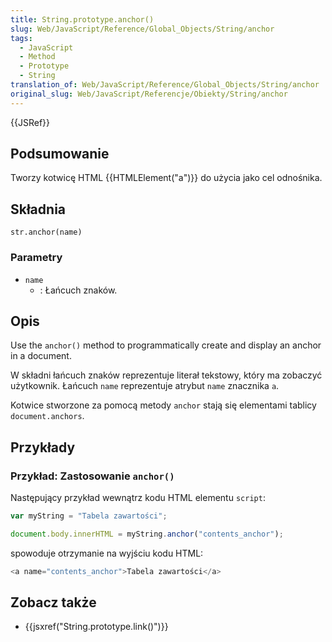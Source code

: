 ```yaml
---
title: String.prototype.anchor()
slug: Web/JavaScript/Reference/Global_Objects/String/anchor
tags:
  - JavaScript
  - Method
  - Prototype
  - String
translation_of: Web/JavaScript/Reference/Global_Objects/String/anchor
original_slug: Web/JavaScript/Referencje/Obiekty/String/anchor
---
```

{{JSRef}}

## Podsumowanie

Tworzy kotwicę HTML {{HTMLElement("a")}} do użycia jako cel odnośnika.

## Składnia

    str.anchor(name)

### Parametry

- `name`
  - : Łańcuch znaków.

## Opis

Use the `anchor()` method to programmatically create and display an anchor in a document.

W składni łańcuch znaków reprezentuje literał tekstowy, który ma zobaczyć użytkownik. Łańcuch `name` reprezentuje atrybut `name` znacznika `a`.

Kotwice stworzone za pomocą metody `anchor` stają się elementami tablicy `document.anchors`.

## Przykłady

### Przykład: Zastosowanie `anchor()`

Następujący przykład wewnątrz kodu HTML elementu `script`:

```js
var myString = "Tabela zawartości";

document.body.innerHTML = myString.anchor("contents_anchor");
```

spowoduje otrzymanie na wyjściu kodu HTML:

```js
<a name="contents_anchor">Tabela zawartości</a>
```

## Zobacz także

- {{jsxref("String.prototype.link()")}}
